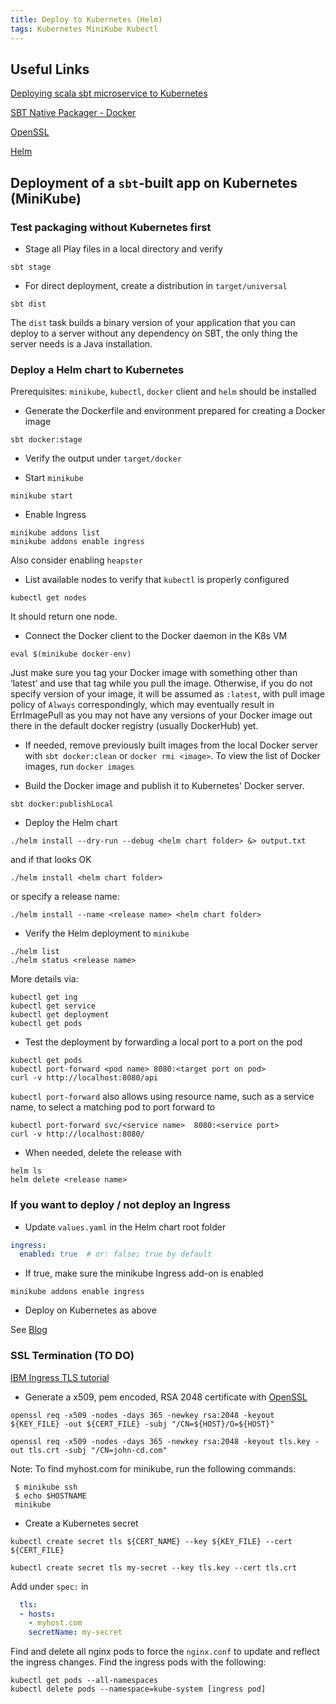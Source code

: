```yaml
---
title: Deploy to Kubernetes (Helm)
tags: Kubernetes MiniKube Kubectl
---
```


## Useful Links

[Deploying scala sbt microservice to Kubernetes]( https://steveking.site/blog/2017/deploying-scala-sbt-microservices-to-kubernetes/ )

[SBT Native Packager - Docker]( https://sbt-native-packager.readthedocs.io/en/latest/formats/docker.html )

[OpenSSL]( https://www.openssl.org/ )

[Helm]( https://helm.sh/ )


## Deployment of a ``sbt``-built app on Kubernetes (MiniKube)

### Test packaging without Kubernetes first

- Stage all Play files in a local directory and verify

```shell
sbt stage 
```

- For direct deployment, create a distribution in ``target/universal``
 
```shell
sbt dist
```

The ``dist`` task builds a binary version of your application that you can deploy to a server without any dependency on SBT, the only thing the server needs is a Java installation.

### Deploy a Helm chart to Kubernetes

Prerequisites: ``minikube``, ``kubectl``, ``docker`` client and ``helm`` should be installed 

- Generate the Dockerfile and environment prepared for creating a Docker image

```shell
sbt docker:stage
```

- Verify the output under ``target/docker`` 

- Start ``minikube``

```shell
minikube start
```

- Enable Ingress

```shell
minikube addons list
minikube addons enable ingress
```

Also consider enabling ``heapster``

- List available nodes to verify that ``kubectl`` is properly configured

```shell
kubectl get nodes
```

It should return one node. 

- Connect the Docker client to the Docker daemon in the K8s VM

```shell
eval $(minikube docker-env)
```

Just make sure you tag your Docker image with something other than ‘latest’ and use that tag while you pull the image.
Otherwise, if you do not specify version of your image, it will be assumed as ``:latest``, with pull image policy of ``Always`` correspondingly, which may eventually result in ErrImagePull as you may not have any versions of your Docker image out there in the default docker registry (usually DockerHub) yet.

- If needed, remove previously built images from the local Docker server with ``sbt docker:clean`` or ``docker rmi <image>``. 
To view the list of Docker images, run ``docker images``

- Build the Docker image and publish it to Kubernetes' Docker server. 

```shell
sbt docker:publishLocal
```

- Deploy the Helm chart

``` shell
./helm install --dry-run --debug <helm chart folder> &> output.txt
```

and if that looks OK

``` shell
./helm install <helm chart folder>
```

or specify a release name:

```shell
./helm install --name <release name> <helm chart folder> 
```

- Verify the Helm deployment to ``minikube``

```shell
./helm list
./helm status <release name>
```

More details via:

```shell
kubectl get ing
kubectl get service
kubectl get deployment
kubectl get pods
```

- Test the deployment by forwarding a local port to a port on the pod

```shell
kubectl get pods
kubectl port-forward <pod name> 8080:<target port on pod> 
curl -v http://localhost:8080/api
```

``kubectl port-forward`` also allows using resource name, such as a service name, to select a matching pod to port forward to

```shell
kubectl port-forward svc/<service name>  8080:<service port> 
curl -v http://localhost:8080/
```

- When needed, delete the release with 

```shell
helm ls
helm delete <release name>
```

### If you want to deploy / not deploy an Ingress

- Update ``values.yaml`` in the Helm chart root folder

```yaml
ingress:
  enabled: true  # or: false; true by default
```

- If true, make sure the minikube Ingress add-on is enabled

```shell
minikube addons enable ingress
```

- Deploy on Kubernetes as above

See [Blog]( https://medium.com/@Oskarr3/setting-up-ingress-on-minikube-6ae825e98f82 )


### SSL Termination (TO DO)

[IBM Ingress TLS tutorial]( https://www.ibm.com/support/knowledgecenter/en/SS5PWC/front_end_tls_ingress_task.html )

- Generate a x509, pem encoded, RSA 2048 certificate with [OpenSSL]( https://www.openssl.org/ )

```shell
openssl req -x509 -nodes -days 365 -newkey rsa:2048 -keyout ${KEY_FILE} -out ${CERT_FILE} -subj "/CN=${HOST}/O=${HOST}"

openssl req -x509 -nodes -days 365 -newkey rsa:2048 -keyout tls.key -out tls.crt -subj "/CN=john-cd.com"
```

Note: To find myhost.com for minikube, run the following commands:

```shell
 $ minikube ssh
 $ echo $HOSTNAME
 minikube
```

- Create a Kubernetes secret

```shell
kubectl create secret tls ${CERT_NAME} --key ${KEY_FILE} --cert ${CERT_FILE}

kubectl create secret tls my-secret --key tls.key --cert tls.crt
```

Add under ``spec:`` in 

```yaml
  tls:
  - hosts:
    - myhost.com
    secretName: my-secret
```

Find and delete all nginx pods to force the ``nginx.conf`` to update and reflect the ingress changes. Find the ingress pods with the following:

```shell
kubectl get pods --all-namespaces
kubectl delete pods --namespace=kube-system [ingress pod]
```
